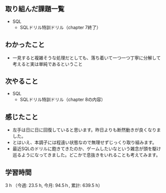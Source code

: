 ## 取り組んだ課題一覧
- SQL 
    - SQLドリル特訓ドリル（chapter 7終了） 
  
## わかったこと
- 一見すると複雑そうな処理だとしても、落ち着いて一つ一つ丁寧に分解して考えると実は単純であるということ       

## 次やること
- SQL
    - SQLドリル特訓ドリル（chapter 8の内容）

## 感じたこと
- 左手は日に日に回復していると思います。昨日よりも断然動きが良くなりました。
- とはいえ、本調子には程遠い状態なので無理せずじっくり取り組みます。
- 最近SQLのドリルに飽きてきたのか、ゲームしたいなという雑念が頭を駆け巡るようになってきました。どこかで息抜きをいれることも考えてみます。        
    
## 学習時間
3 h （今週: 23.5 h, 今月: 94.5ｈ, 累計: 639.5 h）